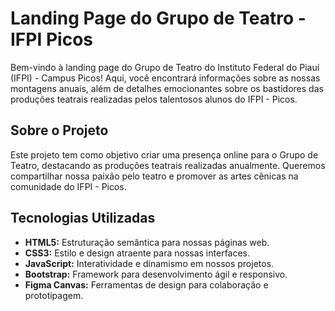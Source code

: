 # Landing Page do Grupo de Teatro - IFPI Picos




Bem-vindo à landing page do Grupo de Teatro do Instituto Federal do Piauí (IFPI) - Campus Picos! Aqui, você encontrará informações sobre as nossas montagens anuais, além de detalhes emocionantes sobre os bastidores das produções teatrais realizadas pelos talentosos alunos do IFPI - Picos.


## Sobre o Projeto

Este projeto tem como objetivo criar uma presença online para o Grupo de Teatro, destacando as produções teatrais realizadas anualmente. Queremos compartilhar nossa paixão pelo teatro e promover as artes cênicas na comunidade do IFPI - Picos.



## Tecnologias Utilizadas

- **HTML5:** Estruturação semântica para nossas páginas web.
- **CSS3:** Estilo e design atraente para nossas interfaces.
- **JavaScript:** Interatividade e dinamismo em nossos projetos.
- **Bootstrap:** Framework para desenvolvimento ágil e responsivo.
- **Figma Canvas:** Ferramentas de design para colaboração e prototipagem.
